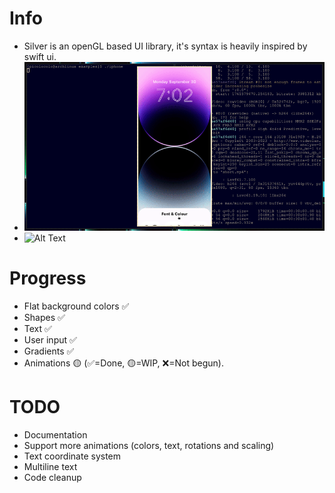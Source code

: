 # Info
- Silver is an openGL based UI library, it's syntax is heavily inspired by swift ui.
- ![Alt Text](https://raw.githubusercontent.com/Shadow67a/silver/refs/heads/main/media/iphone.gif)
- ![Alt Text](https://raw.githubusercontent.com/Shadow67a/silver/refs/heads/main/media/icrt.png)
# Progress
- Flat background colors ✅
- Shapes ✅
- Text ✅
- User input ✅
- Gradients ✅
- Animations 🟡
  (✅=Done, 🟡=WIP, ❌=Not begun).
 # TODO
 - Documentation
 - Support more animations (colors, text, rotations and scaling)
 - Text coordinate system
 - Multiline text
 - Code cleanup
